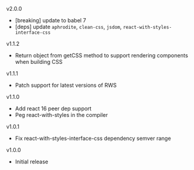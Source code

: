 v2.0.0
- [breaking] update to babel 7
- [deps] update `aphrodite`, `clean-css`, `jsdom`, `react-with-styles-interface-css`

v1.1.2
- Return object from getCSS method to support rendering components when building CSS

v1.1.1
- Patch support for latest versions of RWS

v1.1.0
- Add react 16 peer dep support
- Peg react-with-styles in the compiler

v1.0.1
- Fix react-with-styles-interface-css dependency semver range

v1.0.0
- Initial release
